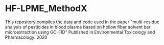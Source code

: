 # HF-LPME_MethodX
This repository compiles the data and code used in the paper "multi-residue analysis of pesticides in blood plasma based on hollow fiber solvent bar microextraction using GC-FID" Published in Environmental Toxicology and Pharmacology. 2020
